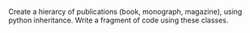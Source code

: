 Create a hierarcy of publications (book, monograph, magazine), using python inheritance. 
Write a fragment of code using these classes.
